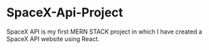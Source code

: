 # SpaceX-Api-Project
SpaceX API is my first MERN STACK project in which I have created a SpaceX API website using React.
